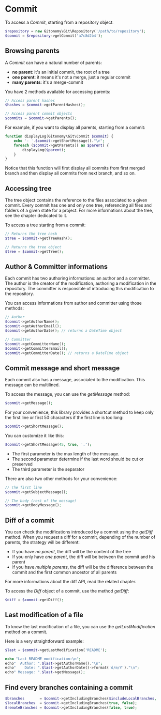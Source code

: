 Commit
======

To access a *Commit*, starting from a repository object:

```php
$repository = new Gitonomy\Git\Repository('/path/to/repository');
$commit = $repository->getCommit('a7c8d2b4');
```

Browsing parents
----------------

A *Commit* can have a natural number of parents:

-   **no parent**: it's an initial commit, the root of a tree
-   **one parent**: it means it's not a merge, just a regular commit
-   **many parents**: it's a merge-commit

You have 2 methods available for accessing parents:

```php
// Access parent hashes
$hashes = $commit->getParentHashes();

// Access parent commit objects
$commits = $commit->getParents();
```

For example, if you want to display all parents, starting from a commit:

```php
function displayLog(Gitonomy\Git\Commit $commit) {
    echo '- '.$commit->getShortMessage()."\n";
    foreach ($commit->getParents() as $parent) {
        displayLog($parent);
    }
}
```

Notice that this function will first display all commits from first
merged branch and then display all commits from next branch, and so on.

Accessing tree
--------------

The tree object contains the reference to the files associated to a
given commit. Every commit has one and only one tree, referencing all
files and folders of a given state for a project. For more informations
about the tree, see the chapter dedicated to it.

To access a tree starting from a commit:

```php
// Returns the tree hash
$tree = $commit->getTreeHash();

// Returns the tree object
$tree = $commit->getTree();
```

Author & Committer informations
-------------------------------

Each commit has two authoring informations: an author and a committer.
The author is the creator of the modification, authoring a modification
in the repository. The committer is responsible of introducing this
modification to the repository.

You can access informations from author and committer using those
methods:

```php
// Author
$commit->getAuthorName();
$commit->getAuthorEmail();
$commit->getAuthorDate(); // returns a DateTime object

// Committer
$commit->getCommitterName();
$commit->getCommitterEmail();
$commit->getCommitterDate(); // returns a DateTime object
```

Commit message and short message
--------------------------------

Each commit also has a message, associated to the modification. This
message can be multilined.

To access the message, you can use the *getMessage* method:

```php
$commit->getMessage();
```

For your convenience, this library provides a shortcut method to keep
only the first line or first 50 characters if the first line is too
long:

```php
$commit->getShortMessage();
```

You can customize it like this:

```php
$commit->getShortMessage(45, true, '.');
```

-   The first parameter is the max length of the message.
-   The second parameter determine if the last word should be cut or
    preserved
-   The third parameter is the separator

There are also two other methods for your convenience:

```php
// The first line
$commit->getSubjectMessage();

// The body (rest of the message)
$commit->getBodyMessage();
```

Diff of a commit
----------------

You can check the modifications introduced by a commit using the
*getDiff* method. When you request a diff for a commit, depending of the
number of parents, the strategy will be different:

-   If you have *no parent*, the diff will be the content of the tree
-   If you only have *one parent*, the diff will be between the commit
    and his parent
-   If you have *multiple parents*, the diff will be the difference
    between the commit and the first common ancestor of all parents

For more informations about the diff API, read the related chapter.

To access the *Diff* object of a commit, use the method *getDiff*:

```php
$diff = $commit->getDiff();
```

Last modification of a file
---------------------------

To know the last modification of a file, you can use the
*getLastModification* method on a commit.

Here is a very straightforward example:

```php
$last = $commit->getLastModification('README');

echo "Last README modification:\n";
echo"  Author: ".$last->getAuthorName()."\n";
echo"    Date: ".$last->getAuthorDate()->format('d/m/Y')."\n";
echo" Message: ".$last->getMessage();
```

Find every branches containing a commit
---------------------------------------

```php
$branches       = $commit->getIncludingBranches($includeLocalBranches, $includeRemoteBranches);
$localBranches  = $commit->getIncludingBranches(true, false);
$remoteBranches = $commit->getIncludingBranches(false, true);
```
